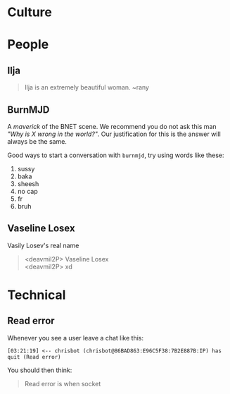Culture
=======


# People

## Ilja

> Ilja is an extremely beautiful woman. ~rany

## BurnMJD

A _maverick_ of the BNET scene. We recommend you do not ask this man _"Why is X wrong in the world?"_.
Our justification for this is the answer will always be the same.

Good ways to start a conversation with `burnmjd`, try using words like these:

1. sussy
2. baka
3. sheesh
4. no cap
5. fr
6. bruh

## Vaseline Losex

Vasily Losev's real name

> \<deavmiI2P\> Vaseline Losex  
> \<deavmiI2P\> xd
  
# Technical

## Read error

Whenever you see a user leave a chat like this:

```
[03:21:19] <-- chrisbot (chrisbot@86BAD863:E96C5F38:7B2E887B:IP) has quit (Read error)
```

You should then think:

> Read error is when socket
